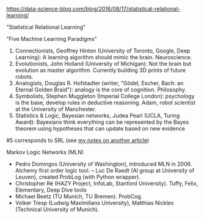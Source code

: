 https://data-science-blog.com/blog/2016/08/17/statistical-relational-learning/

"Statistical Relational Learning"

"Five Machine Learning Paradigms"

1. Connectionists, Geoffrey Hinton (University of Toronto, Google, Deep Learning): A learning algorithm should mimic the brain. Neuroscience.
2. Evolutionists, John Holland (University of Michigan): Not the brain but evolution as master algorithm. Currently building 3D prints of future robots.
3. Analogists, Douglas R. Hofstadter (writer, "Gödel, Escher, Bach: an Eternal Golden Braid"): analogy is the core of cognition. Philosophy.
4. Symbolists, Stephen Muggleton (Imperial College London): psychology is the base, develop rules in deductive reasoning. Adam, robot scientist at the University of Manchester.
5. Statistics & Logic, Bayesian networks, Judea Pearl (UCLA, Turing Award): Bayesians think everything can be represented by the Bayes theorem using hypotheses that can update based on new evidence

#5 corresponds to SRL (see [my notes on another article](https://github.com/heychrisek/msc-data-science-project/blob/main/article-notes/https-arxiv-org-pdf-1503-00759.txt))

Markov Logic Networks (MLN)

- Pedro Domingos (University of Washington), introduced MLN in 2006. Alchemy first order logic tool.
– Luc De Raedt (AI group at University of Leuven), created ProbLog (with Python wrapper).
- Christopher Ré (HAZY Project, InfoLab, Stanford University). Tuffy, Felix, Elementary, Deep Dive tools
- Michael Beetz (TU Munich, TU Bremen). ProbCog.
- Volker Tresp (Ludwig Maximilians University), Matthias Nickles (Technical University of Munich).
